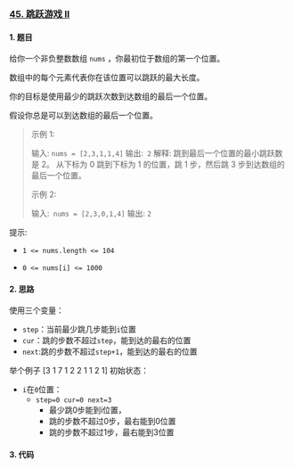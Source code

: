 ### [45. 跳跃游戏 II](https://leetcode-cn.com/problems/jump-game-ii/) 

#### 1. 题目

给你一个非负整数数组 `nums` ，你最初位于数组的第一个位置。

数组中的每个元素代表你在该位置可以跳跃的最大长度。

你的目标是使用最少的跳跃次数到达数组的最后一个位置。

假设你总是可以到达数组的最后一个位置。

> 示例 1:
>
> 输入: `nums = [2,3,1,1,4]`
> 输出:` 2`
> 解释: 跳到最后一个位置的最小跳跃数是 2。
> 从下标为 0 跳到下标为 1 的位置，跳 1 步，然后跳 3 步到达数组的最后一个位置。
>
> 示例 2:
>
> 输入:` nums = [2,3,0,1,4]`
> 输出: `2`
>
>
> 


提示:

- `1 <= nums.length <= 104`

- `0 <= nums[i] <= 1000`

#### 2. 思路

使用三个变量：

- `step`：当前最少跳几步能到`i`位置
- `cur`：跳的步数不超过`step`，能到达的最右的位置
- `next`:跳的步数不超过`step+1`，能到达的最右的位置

举个例子
[3 1 7 1 2 2 1 1 2 1]
初始状态：
- `i`在`0`位置： 
  - `step=0 cur=0 next=3`
    - 最少跳0步能到i位置，
    - 跳的步数不超过0步，最右能到0位置
    - 跳的步数不超过1步，最右能到3位置
#### 3. 代码

```python

```

